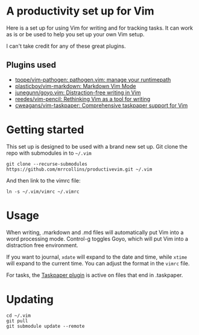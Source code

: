 # A productivity set up for Vim

Here is a set up for using Vim for writing and for tracking tasks. It can work as is or be used to help you set up your own Vim setup.

I can't take credit for any of these great plugins.

## Plugins used

* [tpope/vim\-pathogen: pathogen\.vim: manage your runtimepath](https://github.com/tpope/vim-pathogen)
* [plasticboy/vim\-markdown: Markdown Vim Mode](https://github.com/plasticboy/vim-markdown)
* [junegunn/goyo\.vim: Distraction\-free writing in Vim](https://github.com/junegunn/goyo.vim)
* [reedes/vim\-pencil: Rethinking Vim as a tool for writing](https://github.com/reedes/vim-pencil)
* [cweagans/vim\-taskpaper: Comprehensive taskpaper support for Vim](https://github.com/cweagans/vim-taskpaper)

# Getting started

This set up is designed to be used with a brand new set up. Git clone the repo with submodules in to `~/.vim`

    git clone --recurse-submodules https://github.com/mrrcollins/productivevim.git ~/.vim

And then link to the vimrc file:

    ln -s ~/.vim/vimrc ~/.vimrc

# Usage

When writing, .markdown and .md files will automatically put Vim into a word processing mode. Control-g toggles Goyo, which will put Vim into a distraction free environment.

If you want to journal, `xdate` will expand to the date and time, while `xtime` will expand to the current time. You can adjust the format in the `vimrc` file.

For tasks, the [Taskpaper plugin](https://github.com/cweagans/vim-taskpaper) is active on files that end in .taskpaper. 

# Updating

    cd ~/.vim
    git pull
    git submodule update --remote

